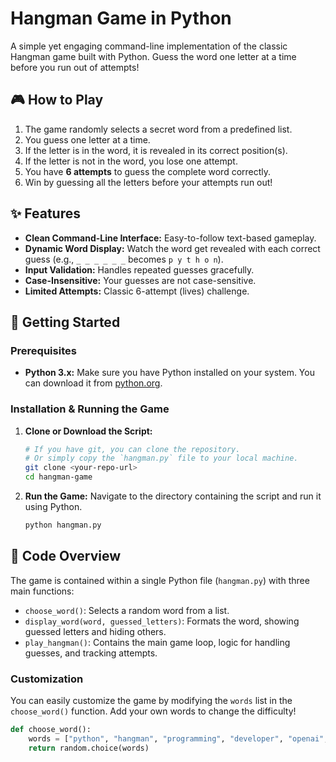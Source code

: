# Hangman Game in Python

A simple yet engaging command-line implementation of the classic Hangman game built with Python. Guess the word one letter at a time before you run out of attempts!

## 🎮 How to Play

1.  The game randomly selects a secret word from a predefined list.
2.  You guess one letter at a time.
3.  If the letter is in the word, it is revealed in its correct position(s).
4.  If the letter is not in the word, you lose one attempt.
5.  You have **6 attempts** to guess the complete word correctly.
6.  Win by guessing all the letters before your attempts run out!

## ✨ Features

-   **Clean Command-Line Interface:** Easy-to-follow text-based gameplay.
-   **Dynamic Word Display:** Watch the word get revealed with each correct guess (e.g., `_ _ _ _ _ _` becomes `p y t h o n`).
-   **Input Validation:** Handles repeated guesses gracefully.
-   **Case-Insensitive:** Your guesses are not case-sensitive.
-   **Limited Attempts:** Classic 6-attempt (lives) challenge.

## 🚀 Getting Started

### Prerequisites

-   **Python 3.x:** Make sure you have Python installed on your system. You can download it from [python.org](https://www.python.org/downloads/).

### Installation & Running the Game

1.  **Clone or Download the Script:**
    ```bash
    # If you have git, you can clone the repository.
    # Or simply copy the `hangman.py` file to your local machine.
    git clone <your-repo-url>
    cd hangman-game
    ```

2.  **Run the Game:**
    Navigate to the directory containing the script and run it using Python.
    ```bash
    python hangman.py
    ```

## 📁 Code Overview

The game is contained within a single Python file (`hangman.py`) with three main functions:

-   `choose_word()`: Selects a random word from a list.
-   `display_word(word, guessed_letters)`: Formats the word, showing guessed letters and hiding others.
-   `play_hangman()`: Contains the main game loop, logic for handling guesses, and tracking attempts.

### Customization

You can easily customize the game by modifying the `words` list in the `choose_word()` function. Add your own words to change the difficulty!

```python
def choose_word():
    words = ["python", "hangman", "programming", "developer", "openai", "challenge", "algorithm"] # Add more words here!
    return random.choice(words)
